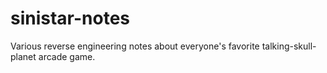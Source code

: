 # sinistar-notes
Various reverse engineering notes about everyone's favorite talking-skull-planet arcade game.
